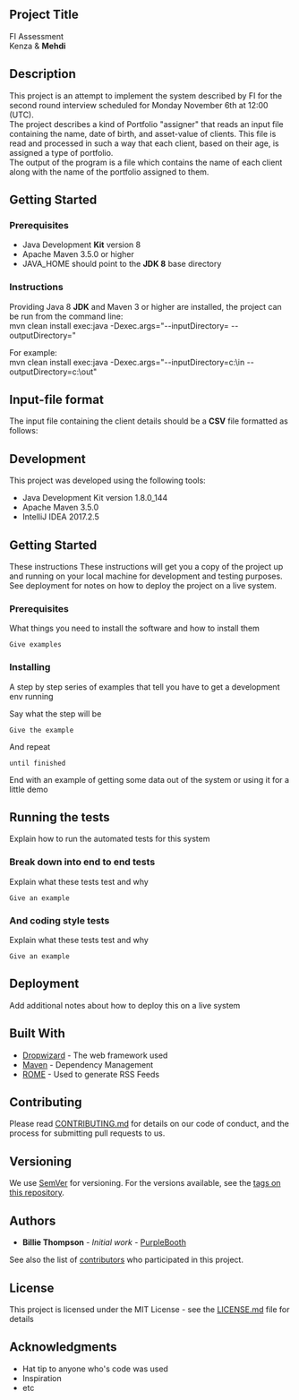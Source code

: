 ## Project Title

FI Assessment<br/>
Kenza & **Mehdi**

## Description
This project is an attempt to implement the system described by FI for the second round interview
scheduled for Monday November 6th at 12:00 (UTC).<br/>
The project describes a kind of Portfolio "assigner" that reads an input file containing the name,
date of birth, and asset-value of clients.  This file is read and processed in such a way that each client, based on their age, is assigned a
type of portfolio.<br/>
The output of the program is a file which contains the name of each client along with the name of
the portfolio assigned to them.

## Getting Started
### Prerequisites
-  Java Development **Kit** version 8
-  Apache Maven 3.5.0 or higher
-  JAVA_HOME should point to the **JDK 8** base directory

### Instructions
Providing Java 8 **JDK** and Maven 3 or higher are installed, the project can be run from the command line:<br/>
mvn clean install exec:java -Dexec.args="--inputDirectory=*<dir1>* --outputDirectory=*<dir2>*"

For example:<br/>
mvn clean install exec:java -Dexec.args="--inputDirectory=c:\in --outputDirectory=c:\out"

## Input-file format
The input file containing the client details should be a **CSV** file formatted as follows:


## Development
This project was developed using the following tools:
-  Java Development Kit version 1.8.0_144
-  Apache Maven 3.5.0
-  IntelliJ IDEA 2017.2.5







## Getting Started

These instructions
These instructions will get you a copy of the project up and running on your local machine for
development and testing purposes. See deployment for notes on how to deploy the project on a live system.

### Prerequisites

What things you need to install the software and how to install them

```
Give examples
```

### Installing

A step by step series of examples that tell you have to get a development env running

Say what the step will be

```
Give the example
```

And repeat

```
until finished
```

End with an example of getting some data out of the system or using it for a little demo

## Running the tests

Explain how to run the automated tests for this system

### Break down into end to end tests

Explain what these tests test and why

```
Give an example
```

### And coding style tests

Explain what these tests test and why

```
Give an example
```

## Deployment

Add additional notes about how to deploy this on a live system

## Built With

* [Dropwizard](http://www.dropwizard.io/1.0.2/docs/) - The web framework used
* [Maven](https://maven.apache.org/) - Dependency Management
* [ROME](https://rometools.github.io/rome/) - Used to generate RSS Feeds

## Contributing

Please read [CONTRIBUTING.md](https://gist.github.com/PurpleBooth/b24679402957c63ec426) for details on our code of conduct, and the process for submitting pull requests to us.

## Versioning

We use [SemVer](http://semver.org/) for versioning. For the versions available, see the [tags on this repository](https://github.com/your/project/tags).

## Authors

* **Billie Thompson** - *Initial work* - [PurpleBooth](https://github.com/PurpleBooth)

See also the list of [contributors](https://github.com/your/project/contributors) who participated in this project.

## License

This project is licensed under the MIT License - see the [LICENSE.md](LICENSE.md) file for details

## Acknowledgments

* Hat tip to anyone who's code was used
* Inspiration
* etc
